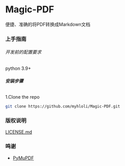 

# Magic-PDF

便捷、准确的将PDF转换成Markdown文档


### 上手指南

###### 开发前的配置要求

python 3.9+

###### **安装步骤**

1.Clone the repo

```sh
git clone https://github.com/myhloli/Magic-PDF.git
```


### 版权说明

[LICENSE.md](https://github.com/myhloli/Magic-PDF/blob/master/LICENSE.md)

### 鸣谢

- [PyMuPDF](https://github.com/pymupdf/PyMuPDF)




